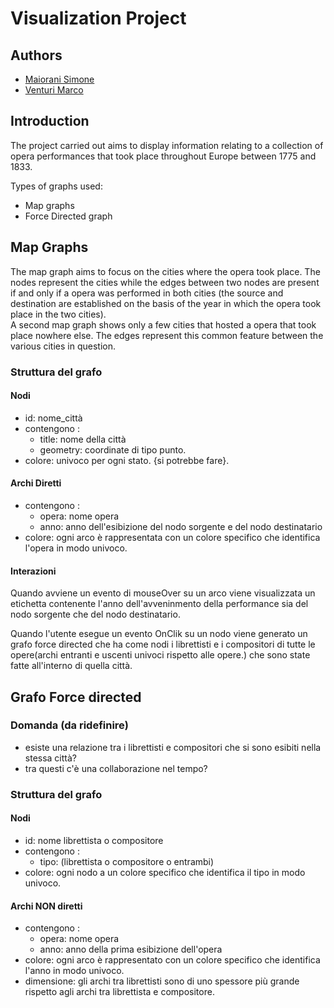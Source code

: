 # Visualization Project

## Authors
- [Maiorani Simone](https://github.com/maioranisimone)
- [Venturi Marco](https://github.com/Arcaici)

## Introduction
The project carried out aims to display information relating to a collection of opera performances that took place throughout Europe between 1775 and 1833.

Types of graphs used:
* Map graphs
* Force Directed graph

## Map Graphs
The map graph aims to focus on the cities where the opera took place. The nodes represent the cities while the edges between two nodes are present if and only if a opera was performed in both cities (the source and destination are established on the basis of the year in which the opera took place in the two cities).  
A second map graph shows only a few cities that hosted a opera that took place nowhere else.
The edges represent this common feature between the various cities in question.


### Struttura del grafo

#### Nodi
* id: nome_città
* contengono :
  * title: nome della città
  * geometry: coordinate di tipo punto.
* colore: univoco per ogni stato. {si potrebbe fare}.
#### Archi Diretti
* contengono :
  * opera: nome opera
  * anno: anno dell'esibizione del nodo sorgente e del nodo destinatario
* colore: ogni arco è rappresentata con un colore specifico che identifica l'opera in modo univoco.
#### Interazioni
Quando avviene un evento di mouseOver su un arco viene visualizzata un etichetta contenente l'anno dell'avveninmento della performance sia del nodo sorgente che del nodo destinatario.  

Quando l'utente esegue un evento OnClik su un nodo viene generato un grafo force directed che ha come nodi i librettisti e i compositori di tutte le opere(archi entranti e uscenti univoci rispetto alle opere.) che sono state fatte all'interno di quella città.

## Grafo Force directed

### Domanda (da ridefinire)
* esiste una relazione tra i librettisti e compositori che si sono esibiti nella stessa città?
* tra questi c'è una collaborazione nel tempo?

### Struttura del grafo

#### Nodi
* id: nome librettista o compositore
* contengono :
  * tipo: (librettista o compositore o entrambi)
* colore: ogni nodo a un colore specifico che identifica il tipo in modo univoco.
#### Archi NON diretti
* contengono :
  * opera: nome opera
  * anno: anno della prima esibizione  dell'opera
* colore: ogni arco è rappresentato con un colore specifico che identifica l'anno in modo univoco.
* dimensione: gli archi tra librettisti sono di uno spessore più grande rispetto agli archi tra librettista e compositore.
